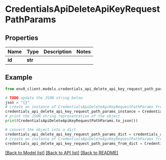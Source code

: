 # CredentialsApiDeleteApiKeyRequestPathParams


## Properties

Name | Type | Description | Notes
------------ | ------------- | ------------- | -------------
**id** | **str** |  | 

## Example

```python
from env0_client.models.credentials_api_delete_api_key_request_path_params import CredentialsApiDeleteApiKeyRequestPathParams

# TODO update the JSON string below
json = "{}"
# create an instance of CredentialsApiDeleteApiKeyRequestPathParams from a JSON string
credentials_api_delete_api_key_request_path_params_instance = CredentialsApiDeleteApiKeyRequestPathParams.from_json(json)
# print the JSON string representation of the object
print(CredentialsApiDeleteApiKeyRequestPathParams.to_json())

# convert the object into a dict
credentials_api_delete_api_key_request_path_params_dict = credentials_api_delete_api_key_request_path_params_instance.to_dict()
# create an instance of CredentialsApiDeleteApiKeyRequestPathParams from a dict
credentials_api_delete_api_key_request_path_params_from_dict = CredentialsApiDeleteApiKeyRequestPathParams.from_dict(credentials_api_delete_api_key_request_path_params_dict)
```
[[Back to Model list]](../README.md#documentation-for-models) [[Back to API list]](../README.md#documentation-for-api-endpoints) [[Back to README]](../README.md)


